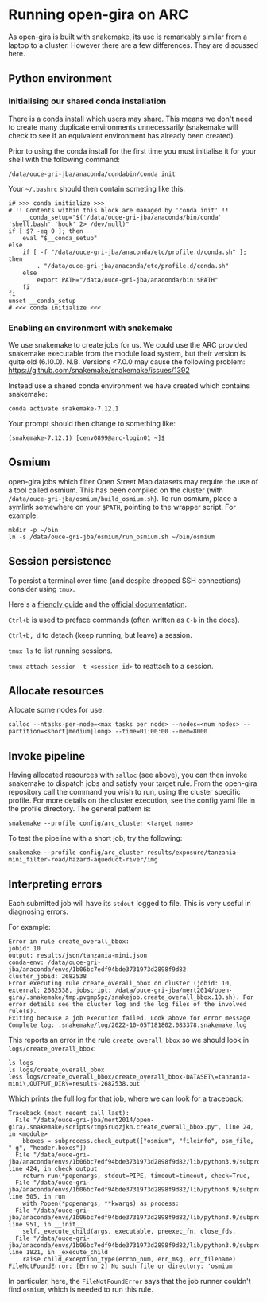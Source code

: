 # Running open-gira on ARC

As open-gira is built with snakemake, its use is remarkably similar from a
laptop to a cluster. However there are a few differences. They are discussed
here.

## Python environment

### Initialising our shared conda installation

There is a conda install which users may share. This means we don't need to
create many duplicate environments unnecessarily (snakemake will check to see
if an equivalent environment has already been created).

Prior to using the conda install for the first time you must initialise it for
your shell with the following command:
```
/data/ouce-gri-jba/anaconda/condabin/conda init
```

Your `~/.bashrc` should then contain someting like this:
```
i# >>> conda initialize >>>
# !! Contents within this block are managed by 'conda init' !!
    __conda_setup="$('/data/ouce-gri-jba/anaconda/bin/conda' 'shell.bash' 'hook' 2> /dev/null)"
if [ $? -eq 0 ]; then
    eval "$__conda_setup"
else
    if [ -f "/data/ouce-gri-jba/anaconda/etc/profile.d/conda.sh" ]; then
        . "/data/ouce-gri-jba/anaconda/etc/profile.d/conda.sh"
    else
        export PATH="/data/ouce-gri-jba/anaconda/bin:$PATH"
    fi
fi
unset __conda_setup
# <<< conda initialize <<<
```

### Enabling an environment with snakemake

We use snakemake to create jobs for us. We could use the ARC provided snakemake
executable from the module load system, but their version is quite old
(6.10.0). N.B. Versions <7.0.0 may cause the following problem:
https://github.com/snakemake/snakemake/issues/1392

Instead use a shared conda environment we have created which contains
snakemake:
```
conda activate snakemake-7.12.1
```

Your prompt should then change to something like:
```
(snakemake-7.12.1) [cenv0899@arc-login01 ~]$
```

## Osmium

open-gira jobs which filter Open Street Map datasets may require the use of a
tool called osmium. This has been compiled on the cluster (with
`/data/ouce-gri-jba/osmium/build_osmium.sh`). To run osmium, place a symlink
somewhere on your `$PATH`, pointing to the wrapper script. For example:
```
mkdir -p ~/bin
ln -s /data/ouce-gri-jba/osmium/run_osmium.sh ~/bin/osmium
```

## Session persistence

To persist a terminal over time (and despite dropped SSH connections) consider using `tmux`.

Here's a [friendly guide](https://www.hamvocke.com/blog/a-quick-and-easy-guide-to-tmux/) and the [official documentation](https://github.com/tmux/tmux/wiki/Getting-Started).

`Ctrl+b` is used to preface commands (often written as `C-b` in the docs).

`Ctrl+b, d` to detach (keep running, but leave) a session.

`tmux ls` to list running sessions.

`tmux attach-session -t <session_id>` to reattach to a session.

## Allocate resources

Allocate some nodes for use:
```
salloc --ntasks-per-node=<max tasks per node> --nodes=<num nodes> --partition=<short|medium|long> --time=01:00:00 --mem=8000
```

## Invoke pipeline

Having allocated resources with `salloc` (see above), you can then invoke
snakemake to dispatch jobs and satisfy your target rule. From the open-gira
repository call the command you wish to run, using the cluster specific
profile. For more details on the cluster execution, see the config.yaml file
in the profile directory. The general pattern is:
```
snakemake --profile config/arc_cluster <target name>
```

To test the pipeline with a short job, try the following:
```
snakemake --profile config/arc_cluster results/exposure/tanzania-mini_filter-road/hazard-aqueduct-river/img
```

## Interpreting errors

Each submitted job will have its `stdout` logged to file. This is very useful
in diagnosing errors.

For example:

```
Error in rule create_overall_bbox:
jobid: 10
output: results/json/tanzania-mini.json
conda-env: /data/ouce-gri-jba/anaconda/envs/1b06bc7edf94bde3731973d2898f9d82
cluster_jobid: 2682538
Error executing rule create_overall_bbox on cluster (jobid: 10, external: 2682538, jobscript: /data/ouce-gri-jba/mert2014/open-gira/.snakemake/tmp.pvgmp5pz/snakejob.create_overall_bbox.10.sh). For error details see the cluster log and the log files of the involved rule(s).
Exiting because a job execution failed. Look above for error message
Complete log: .snakemake/log/2022-10-05T181802.083378.snakemake.log
```

This reports an error in the rule `create_overall_bbox` so we should look in
`logs/create_overall_bbox`:

```
ls logs
ls logs/create_overall_bbox
less logs/create_overall_bbox/create_overall_bbox-DATASET\=tanzania-mini\,OUTPUT_DIR\=results-2682538.out `
```

Which prints the full log for that job, where we can look for a traceback:

```
Traceback (most recent call last):
  File "/data/ouce-gri-jba/mert2014/open-gira/.snakemake/scripts/tmp5ruqzjkn.create_overall_bbox.py", line 24, in <module>
    bboxes = subprocess.check_output(["osmium", "fileinfo", osm_file, "-g", "header.boxes"])
  File "/data/ouce-gri-jba/anaconda/envs/1b06bc7edf94bde3731973d2898f9d82/lib/python3.9/subprocess.py", line 424, in check_output
    return run(*popenargs, stdout=PIPE, timeout=timeout, check=True,
  File "/data/ouce-gri-jba/anaconda/envs/1b06bc7edf94bde3731973d2898f9d82/lib/python3.9/subprocess.py", line 505, in run
    with Popen(*popenargs, **kwargs) as process:
  File "/data/ouce-gri-jba/anaconda/envs/1b06bc7edf94bde3731973d2898f9d82/lib/python3.9/subprocess.py", line 951, in __init__
    self._execute_child(args, executable, preexec_fn, close_fds,
  File "/data/ouce-gri-jba/anaconda/envs/1b06bc7edf94bde3731973d2898f9d82/lib/python3.9/subprocess.py", line 1821, in _execute_child
    raise child_exception_type(errno_num, err_msg, err_filename)
FileNotFoundError: [Errno 2] No such file or directory: 'osmium'
```

In particular, here, the `FileNotFoundError` says that the job runner couldn't find `osmium`, which is needed to run this rule.
